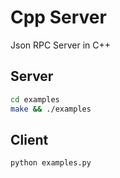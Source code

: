 # Cpp Server
Json RPC Server in C++

## Server
```bash
cd examples
make && ./examples
```

## Client
```bash
python examples.py
```
